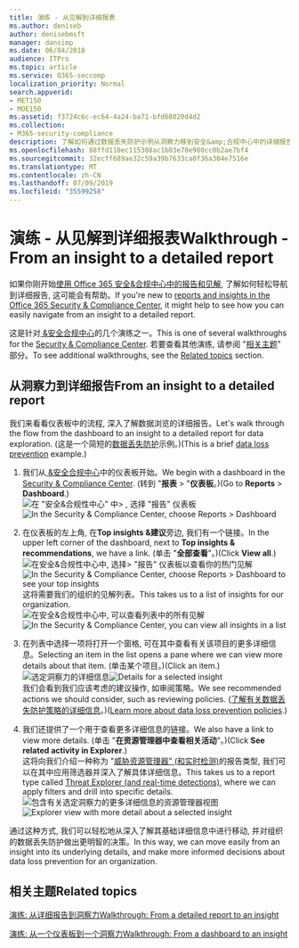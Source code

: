 ```yaml
---
title: 演练 - 从见解到详细报表
ms.author: deniseb
author: denisebmsft
manager: dansimp
ms.date: 06/04/2018
audience: ITPro
ms.topic: article
ms.service: O365-seccomp
localization_priority: Normal
search.appverid:
- MET150
- MOE150
ms.assetid: f3724c6c-ec64-4a24-ba71-bfd68020d4d2
ms.collection:
- M365-security-compliance
description: 了解如何通过数据丢失防护示例从洞察力移到安全&amp;合规中心中的详细报告。
ms.openlocfilehash: 88ffd110ec115308ac1b03e70e980cc0b2ae7bf4
ms.sourcegitcommit: 32ecff689ae32c59a39b7633ca0f36a304e7516e
ms.translationtype: MT
ms.contentlocale: zh-CN
ms.lasthandoff: 07/09/2019
ms.locfileid: "35599258"
---
```

# <a name="walkthrough---from-an-insight-to-a-detailed-report"></a><span data-ttu-id="b2f3f-103">演练 - 从见解到详细报表</span><span class="sxs-lookup"><span data-stu-id="b2f3f-103">Walkthrough - From an insight to a detailed report</span></span>

<span data-ttu-id="b2f3f-104">如果你刚开始[使用 Office 365 安全&amp;合规中心中的报告和见解](reports-and-insights-in-security-and-compliance.md), 了解如何轻松导航到详细报告, 这可能会有帮助。</span><span class="sxs-lookup"><span data-stu-id="b2f3f-104">If you're new to [reports and insights in the Office 365 Security &amp; Compliance Center](reports-and-insights-in-security-and-compliance.md), it might help to see how you can easily navigate from an insight to a detailed report.</span></span> 
  
<span data-ttu-id="b2f3f-105">这是针对[ &amp;安全合规中心](https://protection.office.com)的几个演练之一。</span><span class="sxs-lookup"><span data-stu-id="b2f3f-105">This is one of several walkthroughs for the [Security &amp; Compliance Center](https://protection.office.com).</span></span> <span data-ttu-id="b2f3f-106">若要查看其他演练, 请参阅 "[相关主题](#related-topics)" 部分。</span><span class="sxs-lookup"><span data-stu-id="b2f3f-106">To see additional walkthroughs, see the [Related topics](#related-topics) section.</span></span> 
  
## <a name="from-an-insight-to-a-detailed-report"></a><span data-ttu-id="b2f3f-107">从洞察力到详细报告</span><span class="sxs-lookup"><span data-stu-id="b2f3f-107">From an insight to a detailed report</span></span>

<span data-ttu-id="b2f3f-108">我们来看看仪表板中的流程, 深入了解数据浏览的详细报告。</span><span class="sxs-lookup"><span data-stu-id="b2f3f-108">Let's walk through the flow from the dashboard to an insight to a detailed report for data exploration.</span></span> <span data-ttu-id="b2f3f-109">(这是一个简短的[数据丢失防护](data-loss-prevention-policies.md)示例。)</span><span class="sxs-lookup"><span data-stu-id="b2f3f-109">(This is a brief [data loss prevention](data-loss-prevention-policies.md) example.)</span></span> 
  
1. <span data-ttu-id="b2f3f-110">我们从[ &amp;安全合规中心](https://protection.office.com)中的仪表板开始。</span><span class="sxs-lookup"><span data-stu-id="b2f3f-110">We begin with a dashboard in the [Security &amp; Compliance Center](https://protection.office.com).</span></span> <span data-ttu-id="b2f3f-111">(转到 "**报表** \> "**仪表板**。)</span><span class="sxs-lookup"><span data-stu-id="b2f3f-111">(Go to **Reports** \> **Dashboard**.)</span></span><br/><span data-ttu-id="b2f3f-112">![在 "安全&amp;合规性中心" 中\> , 选择 "报告" 仪表板](media/2a668c3d-3fa3-4e37-8149-46989b33ae8c.png)</span><span class="sxs-lookup"><span data-stu-id="b2f3f-112">![In the Security &amp; Compliance Center, choose Reports \> Dashboard](media/2a668c3d-3fa3-4e37-8149-46989b33ae8c.png)</span></span>
  
2. <span data-ttu-id="b2f3f-113">在仪表板的左上角, 在**Top insights &amp;建议**旁边, 我们有一个链接。</span><span class="sxs-lookup"><span data-stu-id="b2f3f-113">In the upper left corner of the dashboard, next to **Top insights &amp; recommendations**, we have a link.</span></span> <span data-ttu-id="b2f3f-114">(单击 "**全部查看**"。)</span><span class="sxs-lookup"><span data-stu-id="b2f3f-114">(Click **View all**.)</span></span><br/><span data-ttu-id="b2f3f-115">![在安全&amp;合规性中心中, 选择\> "报告" 仪表板以查看你的热门见解](media/9bb64e11-494f-40a4-ab3d-8d3c7789f300.png)</span><span class="sxs-lookup"><span data-stu-id="b2f3f-115">![In the Security &amp; Compliance Center, choose Reports \> Dashboard to see your top insights](media/9bb64e11-494f-40a4-ab3d-8d3c7789f300.png)</span></span><br/><span data-ttu-id="b2f3f-116">这将需要我们的组织的见解列表。</span><span class="sxs-lookup"><span data-stu-id="b2f3f-116">This takes us to a list of insights for our organization.</span></span><br/><span data-ttu-id="b2f3f-117">![在安全&amp;合规性中心中, 可以查看列表中的所有见解](media/1289af77-bf5a-444a-97a1-03d8a83f75a9.png)</span><span class="sxs-lookup"><span data-stu-id="b2f3f-117">![In the Security &amp; Compliance Center, you can view all insights in a list](media/1289af77-bf5a-444a-97a1-03d8a83f75a9.png)</span></span>
  
3. <span data-ttu-id="b2f3f-118">在列表中选择一项将打开一个窗格, 可在其中查看有关该项目的更多详细信息。</span><span class="sxs-lookup"><span data-stu-id="b2f3f-118">Selecting an item in the list opens a pane where we can view more details about that item.</span></span> <span data-ttu-id="b2f3f-119">(单击某个项目。)</span><span class="sxs-lookup"><span data-stu-id="b2f3f-119">(Click an item.)</span></span><br/><span data-ttu-id="b2f3f-120">![选定洞察力的详细信息](media/dcbb389f-23b0-4031-b789-4a49068af85a.png)</span><span class="sxs-lookup"><span data-stu-id="b2f3f-120">![Details for a selected insight](media/dcbb389f-23b0-4031-b789-4a49068af85a.png)</span></span><br/><span data-ttu-id="b2f3f-121">我们会看到我们应该考虑的建议操作, 如审阅策略。</span><span class="sxs-lookup"><span data-stu-id="b2f3f-121">We see recommended actions we should consider, such as reviewing policies.</span></span> <span data-ttu-id="b2f3f-122">([了解有关数据丢失防护策略的详细信息](data-loss-prevention-policies.md)。)</span><span class="sxs-lookup"><span data-stu-id="b2f3f-122">([Learn more about data loss prevention policies](data-loss-prevention-policies.md).)</span></span>
    
4. <span data-ttu-id="b2f3f-123">我们还提供了一个用于查看更多详细信息的链接。</span><span class="sxs-lookup"><span data-stu-id="b2f3f-123">We also have a link to view more details.</span></span> <span data-ttu-id="b2f3f-124">(单击 "**在资源管理器中查看相关活动**"。)</span><span class="sxs-lookup"><span data-stu-id="b2f3f-124">(Click **See related activity in Explorer**.)</span></span><br/><span data-ttu-id="b2f3f-125">这将向我们介绍一种称为 "[威胁资源管理器" (和实时检测)](threat-explorer.md)的报告类型, 我们可以在其中应用筛选器并深入了解具体详细信息。</span><span class="sxs-lookup"><span data-stu-id="b2f3f-125">This takes us to a report type called [Threat Explorer (and real-time detections)](threat-explorer.md), where we can apply filters and drill into specific details.</span></span><br/><span data-ttu-id="b2f3f-126">![包含有关选定洞察力的更多详细信息的资源管理器视图](media/3ad15b15-7158-44b7-beda-013351bd868e.png)</span><span class="sxs-lookup"><span data-stu-id="b2f3f-126">![Explorer view with more detail about a selected insight](media/3ad15b15-7158-44b7-beda-013351bd868e.png)</span></span>
  
<span data-ttu-id="b2f3f-127">通过这种方式, 我们可以轻松地从深入了解其基础详细信息中进行移动, 并对组织的数据丢失防护做出更明智的决策。</span><span class="sxs-lookup"><span data-stu-id="b2f3f-127">In this way, we can move easily from an insight into its underlying details, and make more informed decisions about data loss prevention for an organization.</span></span>
  
## <a name="related-topics"></a><span data-ttu-id="b2f3f-128">相关主题</span><span class="sxs-lookup"><span data-stu-id="b2f3f-128">Related topics</span></span>

[<span data-ttu-id="b2f3f-129">演练: 从详细报告到洞察力</span><span class="sxs-lookup"><span data-stu-id="b2f3f-129">Walkthrough: From a detailed report to an insight</span></span>](from-a-detailed-report-to-an-insight.md)
  
[<span data-ttu-id="b2f3f-130">演练: 从一个仪表板到一个洞察力</span><span class="sxs-lookup"><span data-stu-id="b2f3f-130">Walkthrough: From a dashboard to an insight</span></span>](from-a-dashboard-to-an-insight.md)
  

